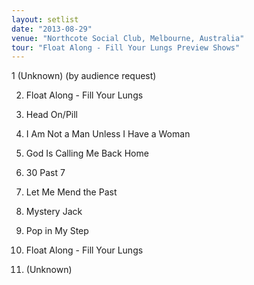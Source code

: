 ```yaml
---
layout: setlist
date: "2013-08-29"
venue: "Northcote Social Club, Melbourne, Australia"
tour: "Float Along - Fill Your Lungs Preview Shows"
---
```



 1  (Unknown)
    (by audience request)

 2. Float Along - Fill Your Lungs

 3. Head On/Pill

 3. I Am Not a Man Unless I Have a Woman

 4. God Is Calling Me Back Home

 5. 30 Past 7

 6. Let Me Mend the Past

 7. Mystery Jack

 8. Pop in My Step

 9. Float Along - Fill Your Lungs

10. (Unknown)
